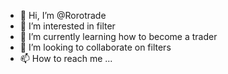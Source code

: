 - 👋 Hi, I’m @Rorotrade
- 👀 I’m interested in filter
- 🌱 I’m currently learning how to become a trader
- 💞️ I’m looking to collaborate on filters
- 📫 How to reach me ...

<!---
Rorotrade/Rorotrade is a ✨ special ✨ repository because its `README.md` (this file) appears on your GitHub profile.
You can click the Preview link to take a look at your changes.
--->
